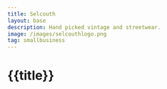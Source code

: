 ```yaml
---
title: Selcouth
layout: base
description: Hand picked vintage and streetwear.
image: /images/selcouthlogo.png
tag: smallbusiness
---
```


# {{title}}